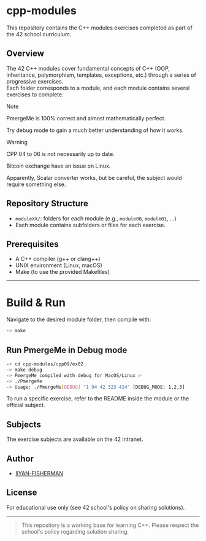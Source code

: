 # cpp-modules

This repository contains the C++ modules exercises completed as part of the 42 school curriculum.

## Overview

The 42 C++ modules cover fundamental concepts of C++ (OOP, inheritance, polymorphism, templates, exceptions, etc.) through a series of progressive exercises.  
Each folder corresponds to a module, and each module contains several exercises to complete.

> [!NOTE]
> PmergeMe is 100% correct and almost mathematically perfect.
>
> Try debug mode to gain a much better understanding of how it works.

> [!WARNING]
> CPP 04 to 06 is not necessarily up to date.
>
> Bitcoin exchange have an issue on Linux.
>
> Apparently, Scalar converter works, but be careful, the subject would require something else.

## Repository Structure

- `moduleXX/`: folders for each module (e.g., `module00`, `module01`, ...)
- Each module contains subfolders or files for each exercise.

## Prerequisites

- A C++ compiler (g++ or clang++)
- UNIX environment (Linux, macOS)
- Make (to use the provided Makefiles)
---
# Build & Run

Navigate to the desired module folder, then compile with:

```bash
-> make
```
## Run PmergeMe in Debug mode
```bash
-> cd cpp-modules/cpp09/ex02
-> make debug
-> PmergeMe compiled with debug for MacOS/Linux ✅
-> ./PmergeMe
-> Usage: ./PmergeMe[DEBUG] "1 94 42 323 424" [DEBUG_MODE: 1,2,3]
```

To run a specific exercise, refer to the README inside the module or the official subject.

## Subjects

The exercise subjects are available on the 42 intranet.

## Author

- [IlYAN-FISHERMAN](https://github.com/IlYAN-FISHERMAN)

## License

For educational use only (see 42 school's policy on sharing solutions).

---

> This repository is a working base for learning C++. Please respect the school's policy regarding solution sharing.
